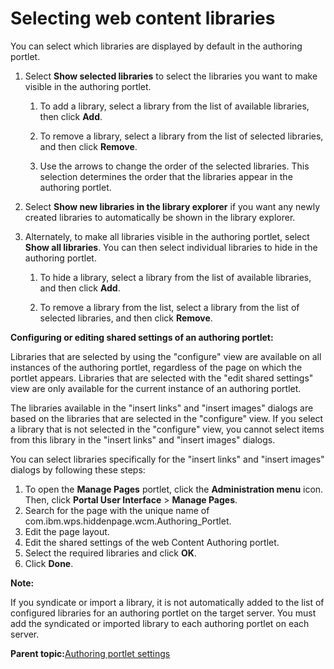 # Selecting web content libraries

You can select which libraries are displayed by default in the authoring portlet.

1.  Select **Show selected libraries** to select the libraries you want to make visible in the authoring portlet.

    1.  To add a library, select a library from the list of available libraries, then click **Add**.

    2.  To remove a library, select a library from the list of selected libraries, and then click **Remove**.

    3.  Use the arrows to change the order of the selected libraries. This selection determines the order that the libraries appear in the authoring portlet.

2.  Select **Show new libraries in the library explorer** if you want any newly created libraries to automatically be shown in the library explorer.

3.  Alternately, to make all libraries visible in the authoring portlet, select **Show all libraries**. You can then select individual libraries to hide in the authoring portlet.

    1.  To hide a library, select a library from the list of available libraries, and then click **Add**.

    2.  To remove a library from the list, select a library from the list of selected libraries, and then click **Remove**.


**Configuring or editing shared settings of an authoring portlet:**

Libraries that are selected by using the "configure" view are available on all instances of the authoring portlet, regardless of the page on which the portlet appears. Libraries that are selected with the "edit shared settings" view are only available for the current instance of an authoring portlet.

The libraries available in the "insert links" and "insert images" dialogs are based on the libraries that are selected in the "configure" view. If you select a library that is not selected in the "configure" view, you cannot select items from this library in the "insert links" and "insert images" dialogs.

You can select libraries specifically for the "insert links" and "insert images" dialogs by following these steps:

1.  To open the **Manage Pages** portlet, click the **Administration menu** icon. Then, click **Portal User Interface** \> **Manage Pages**.
2.  Search for the page with the unique name of com.ibm.wps.hiddenpage.wcm.Authoring\_Portlet.
3.  Edit the page layout.
4.  Edit the shared settings of the web Content Authoring portlet.
5.  Select the required libraries and click **OK**.
6.  Click **Done**.

**Note:**

If you syndicate or import a library, it is not automatically added to the list of configured libraries for an authoring portlet on the target server. You must add the syndicated or imported library to each authoring portlet on each server.

**Parent topic:**[Authoring portlet settings](../panel_help/wcm_config_authoringportlet.md)

